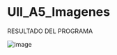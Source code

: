 # Ull_A5_Imagenes
RESULTADO DEL PROGRAMA

![image](https://github.com/HiramJJG/Ull_A5_imagenes/assets/144726165/9c8d1e98-597b-4f4f-814e-a9d8c5b9b814)
